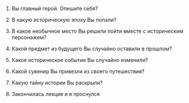 1. Вы главный герой. Опишите себя?

2. В какую историческую эпоху Вы попали?


4. В какое необычное место Вы решили пойти вместе с историческим персонажем?

5. Какой предмет из будущего Вы случайно оставили в прошлом?

6. Какое историческое событие Вы случайно изменили?

7. Какой сувенир Вы привезли из своего путешествия?

8. Какую тайну истории Вы раскрыли?

9. Закончилась лекция и я проснулся 
